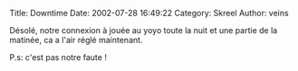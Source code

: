 Title: Downtime
Date: 2002-07-28 16:49:22
Category: Skreel
Author: veins

Désolé, notre connexion à jouée au yoyo toute la nuit et une partie de la matinée, ca a l'air réglé maintenant.

P.s: c'est pas notre faute !
